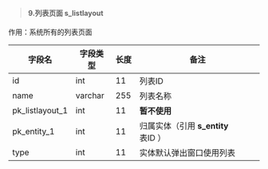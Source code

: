 > #### 9.列表页面 s_listlayout

作用：系统所有的列表页面

| 字段名          | 字段类型 | 长度 | 备注                                |
| --------------- | -------- | ---- | ----------------------------------- |
| id              | int      | 11   | 列表ID                              |
| name            | varchar  | 255  | 列表名称                            |
| pk_listlayout_1 | int      | 11   | **暂不使用**                        |
| pk_entity_1     | int      | 11   | 归属实体（引用 **s_entity** 表ID ） |
| type            | int      | 11   | 实体默认弹出窗口使用列表            |